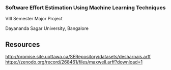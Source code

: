 ### Software Effort Estimation Using Machine Learning Techniques
VIII Semester Major Project

Dayananda Sagar University, Bangalore

## Resources
http://promise.site.uottawa.ca/SERepository/datasets/desharnais.arff
https://zenodo.org/record/268461/files/maxwell.arff?download=1
